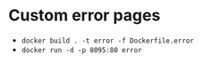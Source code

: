 # Custom error pages

- `docker build . -t error -f Dockerfile.error`
- `docker run -d -p 8095:80 error`

